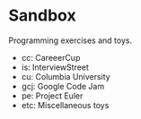 # Sandbox
Programming exercises and toys.

* cc: CareeerCup
* is: InterviewStreet
* cu: Columbia University
* gcj: Google Code Jam
* pe: Project Euler
* etc: Miscellaneous toys
